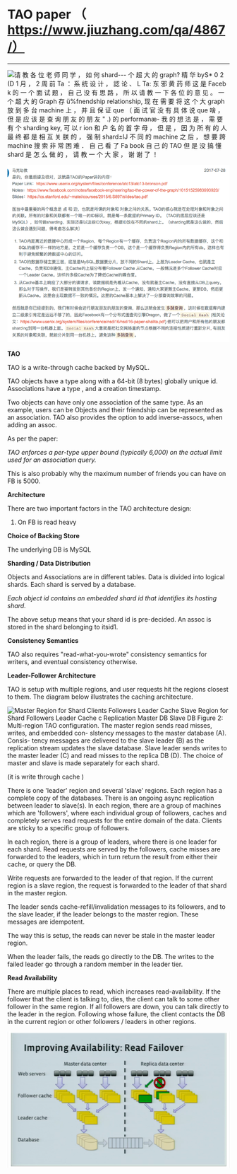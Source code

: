 # TAO paper （ https://www.jiuzhang.com/qa/4867/）



---

![请 教 各 位 老 师 同 学 ， 如 何 shard--- 个 超 大 的 graph? 精 华 byS* 0 2 (D 1 月 ， 2 周 前 Ta ： 系 统 设 计 ， 認 论 、 L Ta: 东 邪 黄 药 师 这 是 Faceb k 的 一 个 面 试 题 ， 自 己 没 有 思 路 ， 所 以 请 教 一 下 各 位 的 意 见 。 一 个 超 大 的 Graph 存 ü%fnendship relationship, 现 在 需 要 将 这 个 大 graph 放 到 多 台 machine 上 ， 并 且 保 证 que （ 面 试 官 没 有 具 体 说 que 啥 ， 但 是 应 该 是 查 询 朋 友 的 朋 友 " .) 的 performanæ- 我 的 想 法 是 ， 需 要 有 个 sharding key, 可 以 r ion 和 户 名 的 首 字 母 ， 但 是 ， 因 为 所 有 的 人 最 终 都 是 相 互 关 朕 的 ， 强 制 shard±lJ 不 同 的 machine 之 后 ， 想 要 跨 machine 搜 索 非 常 困 难 ． 自 己 看 了 Fa book 自 己 的 TAO 但 是 没 搞 懂 shard 是 怎 么 做 的 ， 请 教 一 个 大 家 ， 谢 谢 了 ！ ](../../media/Memeory-Facebook-Cache-TAO-paper-（-https---www.jiuzhang.com-qa-4867-）-image1.png)



![](../../media/Memeory-Facebook-Cache-TAO-paper-（-https---www.jiuzhang.com-qa-4867-）-image2.png)



**TAO**

TAO is a write-through cache backed by MySQL.



TAO objects have a type along with a 64-bit (8 bytes) globally unique id. Associations have a type , and a creation timestamp.



Two objects can have only one association of the same type. As an example, users can be Objects and their friendship can be represented as an association. TAO also provides the option to add inverse-assocs, when adding an assoc.



As per the paper:

*TAO enforces a per-type upper bound (typically 6,000) on the actual limit used for an association query.*



This is also probably why the maximum number of friends you can have on FB is 5000.



**Architecture**



There are two important factors in the TAO architecture design:

1.  On FB is read heavy



**Choice of Backing Store**

The underlying DB is MySQL



**Sharding / Data Distribution**

Objects and Associations are in different tables. Data is divided into logical shards. Each shard is served by a database.



*Each object id contains an embedded shard id that identifies its hosting shard.*

The above setup means that your shard id is pre-decided. An assoc is stored in the shard belonging to itsid1.



**Consistency Semantics**

TAO also requires "read-what-you-wrote" consistency semantics for writers, and eventual consistency otherwise.



**Leader-Follower Architecture**

TAO is setup with multiple regions, and user requests hit the regions closest to them. The diagram below illustrates the caching architecture.

![Master Region for Shard Clients Followers Leader Cache Slave Region for Shard Followers Leader Cache c Replication Master DB Slave DB Figure 2: Multi-region TAO configuration. The master region sends read misses, writes, and embedded con- slstency messages to the master database (A). Consis- tency messages are delivered to the slave leader (B) as the replication stream updates the slave database. Slave leader sends writes to the master leader (C) and read misses to the replica DB (D). The choice of master and slave is made separately for each shard. ](../../media/Memeory-Facebook-Cache-TAO-paper-（-https---www.jiuzhang.com-qa-4867-）-image3.png)



(it is write through cache )



There is one 'leader' region and several 'slave' regions. Each region has a complete copy of the databases. There is an ongoing async replication between leader to slave(s). In each region, there are a group of machines which are 'followers', where each individual group of followers, caches and completely serves read requests for the entire domain of the data. Clients are sticky to a specific group of followers.

In each region, there is a group of leaders, where there is one leader for each shard. Read requests are served by the followers, cache misses are forwarded to the leaders, which in turn return the result from either their cache, or query the DB.

Write requests are forwarded to the leader of that region. If the current region is a slave region, the request is forwarded to the leader of that shard in the master region.

The leader sends cache-refill/invalidation messages to its followers, and to the slave leader, if the leader belongs to the master region. These messages are idempotent.

The way this is setup, the reads can never be stale in the master leader region.

When the leader fails, the reads go directly to the DB. The writes to the failed leader go through a random member in the leader tier.



**Read Availability**

There are multiple places to read, which increases read-availability. If the follower that the client is talking to, dies, the client can talk to some other follower in the same region. If all followers are down, you can talk directly to the leader in the region. Following whose failure, the client contacts the DB in the current region or other followers / leaders in other regions.



![Improving Availability: Read Failover Master data center webservers Follower cache Leader cache Replica data center ](../../media/Memeory-Facebook-Cache-TAO-paper-（-https---www.jiuzhang.com-qa-4867-）-image4.png)










